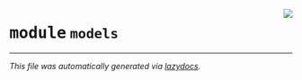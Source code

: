 <!-- markdownlint-disable -->

<a href="https://github.com/spqb/adabmDCApy/adabmDCA/models/__init__.py"><img align="right" style="float:right;" src="https://img.shields.io/badge/-source-cccccc?style=flat-square"></a>

# <kbd>module</kbd> `models`








---

_This file was automatically generated via [lazydocs](https://github.com/ml-tooling/lazydocs)._
